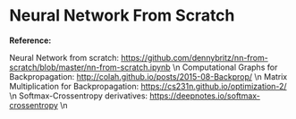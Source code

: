 # Neural Network From Scratch

**Reference:**

Neural Network from scratch: https://github.com/dennybritz/nn-from-scratch/blob/master/nn-from-scratch.ipynb \n
Computational Graphs for Backpropagation: http://colah.github.io/posts/2015-08-Backprop/ \n
Matrix Multiplication for Backpropagation: https://cs231n.github.io/optimization-2/ \n
Softmax-Crossentropy derivatives: https://deepnotes.io/softmax-crossentropy \n

